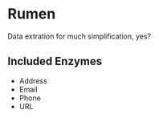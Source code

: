 # Rumen

Data extration for much simplification, yes?

## Included Enzymes

* Address
* Email
* Phone
* URL

